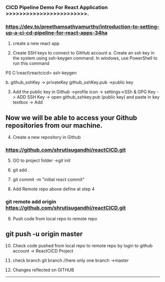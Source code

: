 ### CICD Pipeline Demo For React Application >>>>>>>>>>>>>>>>>>>>>>>>.
### https://dev.to/preethamsathyamurthy/introduction-to-setting-up-a-ci-cd-pipeline-for-react-apps-34ha

1.  create a new react app

2. Create SSH keys to connect to GitHub account
 a. Create an ssh key in the system using ssh-keygen command. In windows, use PowerShell to run this command

PS C:\react\reactcicd> ssh-keygen
 

 b. github_sshKey -> privateKey
 github_sshKey.pub ->public key


3. Add the public key in Github  ->profile icon -> settings->SSh & GPG Key -> ADD SSH Key -> open github_sshkey.pub (public key) and paste in key textbox -> Add

## Now we will be able to access your Github repositories from our machine.

4. Create a new repository in Github

### https://github.com/shrutisugandhi/reactCICD.git


5. GO to project folder ->git init

6. git add .

7. git commit -m "initial react commit"

8. Add Remote repo above define at step 4

### git remote add origin https://github.com/shrutisugandhi/reactCICD.git

9. Push code from local repo to remote repo

## git push -u origin master

10. Check code pushed from local repo to remote repo by login to github account -> ReactCICD Project

11. check branch git branch 
//here only one branch ->master

12. Changes reflected on GITHUB
  -----------------------------------------------------------------------------------
